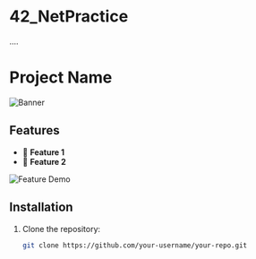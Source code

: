 # 42_NetPractice
....
# Project Name

![Banner](assets/banner.gif)

## Features
- 🎉 **Feature 1**
- 🚀 **Feature 2**

![Feature Demo](assets/feature_demo.gif)

## Installation
1. Clone the repository:
   ```bash
   git clone https://github.com/your-username/your-repo.git
